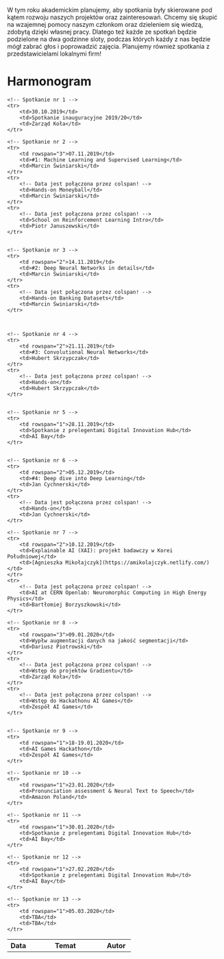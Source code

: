 W tym roku akademickim planujemy, aby spotkania były skierowane pod kątem rozwoju naszych projektów oraz zainteresowań.
 Chcemy się skupić na wzajemnej pomocy naszym członkom oraz dzieleniem się wiedzą, zdobytą dzięki własnej pracy.
 Dlatego też każde ze spotkań będzie podzielone na dwa godzinne sloty, podczas których każdy z nas będzie mógł
 zabrać głos i poprowadzić zajęcia. Planujemy również spotkania z przedstawicielami lokalnymi firm!

# Harmonogram

<table>
    <tr>
        <th style="width:18%;">Data</th>
        <th style="width:58%;">Temat</th>
        <th style="width:29%;">Autor</th>
    </tr>

    <!-- Spotkanie nr 1 -->
    <tr>
        <td>30.10.2019</td>
        <td>Spotkanie inauguracyjne 2019/20</td>
        <td>Zarząd Koła</td>
    </tr>

    <!-- Spotkanie nr 2 -->
    <tr>
        <td rowspan="3">07.11.2019</td>
        <td>#1: Machine Learning and Supervised Learning</td>
        <td>Marcin Świniarski</td>
    </tr>
    <tr>
        <!-- Data jest połączona przez colspan! -->
        <td>Hands-on Moneyball</td>
        <td>Marcin Świniarski</td>
    </tr>
	<tr>
        <!-- Data jest połączona przez colspan! -->
        <td>School on Reinforcement Learning Intro</td>
        <td>Piotr Januszewski</td>
    </tr>


    <!-- Spotkanie nr 3 -->
    <tr>
        <td rowspan="2">14.11.2019</td>
        <td>#2: Deep Neural Networks in details</td>
        <td>Marcin Świniarski</td>
    </tr>
	<tr>
        <!-- Data jest połączona przez colspan! -->
        <td>Hands-on Banking Datasets</td>
        <td>Marcin Świniarski</td>
    </tr>



    <!-- Spotkanie nr 4 -->
    <tr>
        <td rowspan="2">21.11.2019</td>
        <td>#3: Convolutional Neural Networks</td>
        <td>Hubert Skrzypczak</td>
    </tr>
    <tr>
        <!-- Data jest połączona przez colspan! -->
        <td>Hands-on</td>
        <td>Hubert Skrzypczak</td>
    </tr>


    <!-- Spotkanie nr 5 -->
    <tr>
        <td rowspan="1">28.11.2019</td>
        <td>Spotkanie z prelegentami Digital Innovation Hub</td>
        <td>AI Bay</td>
    </tr>


    <!-- Spotkanie nr 6 -->
    <tr>
        <td rowspan="2">05.12.2019</td>
        <td>#4: Deep dive into Deep Learning</td>
        <td>Jan Cychnerski</td>
    </tr>
    <tr>
        <!-- Data jest połączona przez colspan! -->
        <td>Hands-on</td>
        <td>Jan Cychnerski</td>
    </tr>
	
	<!-- Spotkanie nr 7 -->
    <tr>
        <td rowspan="2">10.12.2019</td>
        <td>Explainable AI (XAI): projekt badawczy w Korei Południowej</td>
        <td>[Agnieszka Mikołajczyk](https://amikolajczyk.netlify.com/)</td>
    </tr>
    <tr>
        <!-- Data jest połączona przez colspan! -->
        <td>AI at CERN Openlab: Neuromorphic Computing in High Energy Physics</td>
        <td>Bartłomiej Borzyszkowski</td>
    </tr>
	
	<!-- Spotkanie nr 8 -->
	<tr>
        <td rowspan="3">09.01.2020</td>
        <td>Wypłw augmentacji danych na jakość segmentacji</td>
        <td>Dariusz Piotrowski</td>
    </tr>
	<tr>
        <!-- Data jest połączona przez colspan! -->
        <td>Wstęp do projektów Gradientu</td>
        <td>Zarząd Koła</td>
    </tr>
	<tr>
        <!-- Data jest połączona przez colspan! -->
        <td>Wstęp do Hackathonu AI Games</td>
        <td>Zespół AI Games</td>
    </tr>
    
	
	<!-- Spotkanie nr 9 -->
    <tr>
        <td rowspan="1">18-19.01.2020</td>
        <td>AI Games Hackathon</td>
        <td>Zespół AI Games</td>
    </tr>
	
	<!-- Spotkanie nr 10 -->
	<tr>
        <td rowspan="1">23.01.2020</td>
        <td>Pronunciation assessment & Neural Text to Speech</td>
        <td>Amazon Poland</td>
    </tr>

	<!-- Spotkanie nr 11 -->
    <tr>
        <td rowspan="1">30.01.2020</td>
        <td>Spotkanie z prelegentami Digital Innovation Hub</td>
        <td>AI Bay</td>
    </tr>
	
	<!-- Spotkanie nr 12 -->
    <tr>
        <td rowspan="1">27.02.2020</td>
        <td>Spotkanie z prelegentami Digital Innovation Hub</td>
        <td>AI Bay</td>
    </tr>
	
	<!-- Spotkanie nr 13 -->
    <tr>
        <td rowspan="1">05.03.2020</td>
        <td>TBA</td>
        <td>TBA</td>
    </tr>

</table>


